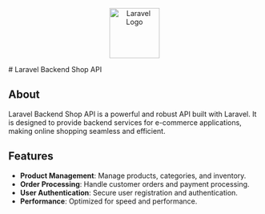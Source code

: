 <p align="center"><a href="https://laravel.com" target="_blank"><img src="https://raw.githubusercontent.com/laravel/art/master/logo-lockup/5%20SVG/2%20CMYK/1%20Full%20Color/laravel-logolockup-cmyk-red.svg" width="100" alt="Laravel Logo"></a></p>
# Laravel Backend Shop API

## About
Laravel Backend Shop API is a powerful and robust API built with Laravel. It is designed to provide backend services for e-commerce applications, making online shopping seamless and efficient.

## Features
- **Product Management**: Manage products, categories, and inventory.
- **Order Processing**: Handle customer orders and payment processing.
- **User Authentication**: Secure user registration and authentication.
- **Performance**: Optimized for speed and performance.

